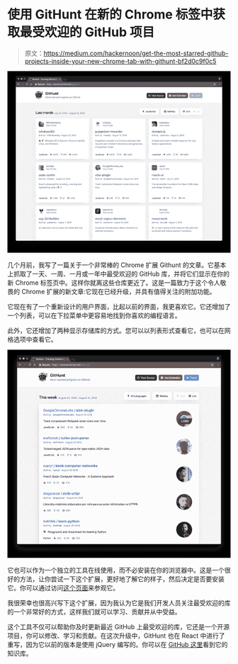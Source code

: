 # 使用 GitHunt 在新的 Chrome 标签中获取最受欢迎的 GitHub 项目

> 原文：<https://medium.com/hackernoon/get-the-most-starred-github-projects-inside-your-new-chrome-tab-with-githunt-bf2d0c9f0c5>

![](img/e17cdafde7ea79d624f447265cb6f228.png)

几个月前，我写了一篇关于一个非常棒的 Chrome 扩展 Githunt 的文章。它基本上抓取了一天、一周、一月或一年中最受欢迎的 GitHub 库，并将它们显示在你的新 Chrome 标签页中。这样你就离这些仓库更近了。这是一篇致力于这个令人敬畏的 Chrome 扩展的新文章:它现在已经升级，并具有值得关注的附加功能。

它现在有了一个重新设计的用户界面，比起以前的界面，我更喜欢它。它还增加了一个列表，可以在下拉菜单中更容易地找到你喜欢的编程语言。

此外，它还增加了两种显示存储库的方式。您可以以列表形式查看它，也可以在网格选项中查看它。

![](img/74c08fe9cf8da092d9c1ea42db37dfc3.png)

它也可以作为一个独立的工具在线使用，而不必安装在你的浏览器中。这是一个很好的方法，让你尝试一下这个扩展，更好地了解它的样子，然后决定是否要安装它。你可以通过访问[这个页面](http://kamranahmed.info/githunt/)来参观它。

我很荣幸也很高兴写下这个扩展，因为我认为它是我们开发人员关注最受欢迎的库的一个非常好的方式，这样我们就可以学习、贡献并从中受益。

这个工具不仅可以帮助你及时更新最近 GitHub 上最受欢迎的库，它还是一个开源项目，你可以修改、学习和贡献。在这次升级中，GitHunt 也在 React 中进行了重写，因为它以前的版本是使用 jQuery 编写的。你可以在 [GitHub 这里](https://github.com/kamranahmedse/githunt)看到它的知识库。